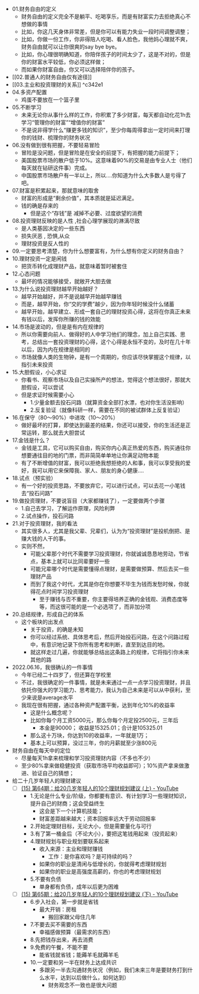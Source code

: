 - 01.财务自由的定义
	- 财务自由的定义完全不是躺平、吃喝享乐，而是有财富实力去拒绝真心不想做的事情
	- 比如，你这几天身体非常差，但是你可以有能力失业一段时间调整调整；
	- 比如，你做一份工作，你非得陪人吃喝、看人脸色，我他妈心理就不爽，财务自由就可以让你很爽的say bye bye。
	- 比如，你心理很明确知道，你陪伴孩子的时间太少了，这是不对的，但是你的财富水平较低，你必须这样做；
	- 而如果你财富自由，你又可以选择陪伴你的孩子。
- [[02.普通人的财务自由仅有途径]]
- [[03.主业和投资理财的关系]] ^c342e1
- 04.多资产配置 
	- 鸡蛋不要放在一个篮子里
- 05.不断学习
	- 未来无论你从事什么样的工作，你积累了多少财富，每天都自动化花1h去学习“管理你的财富”“增值你的财富”
	- 不是说非得学什么“赚更多钱的知识”，至少你每周得拿出一定时间来打理你的钱财、梳理你的财务状况
- 06.没有做到很有把握，不要轻易冒险
	- 冒险是没问题，但是冒险是在安全的前提下，有把握的能力前提下；
	- 美国股票市场的散户低于10%。这意味着90%的交易是由专业人士（他们每天就在钻研这件事）完成。
	- 中国股票市场散户有一半以上，所以....你知道为什么大多数人是亏得了吧。
- 07.财富是积累起来，那就意味的取舍
	- 财富的形成是“剩余价值”，其本质就是延迟满足。
	- 钱的确是存来的
		- 但是这个“存钱”是 减掉不必要、过度欲望的消费
- 08.投资理财反映的是人性 ,社会心理学展现的淋漓尽致
	- 是人类基因决定的一些东西 
	- 损失厌恶 , 恐惧,从众
	- 理财投资是反人性的
- 09.一定要思考清楚，你为什么想要富有，为什么想有你定义的财务自由？ 
- 10.理财投资一定是闲钱 
	- 把货币转化成理财产品，就意味着暂时被套住
- 12.心态问题
	- 最坏的情况能够接受，就敞开大胆去做
- 13.为什么说投资理财越早开始越好？
	- 越早开始越好，并不是说越早开始越早赚钱 
	- 而是，越早开始，你“交的学费”越少，因为你年轻时候没什么储蓄
	- 越早开始，越早建立、形成一套自己的理财投资心得，这将在你真正未来有钱以后，发挥你所赚的钱的效能
- 14.市场是波动的，但是是有内在规律的 
	- 所以你需要向前人、做得好的人中学习他们的理念，加上自己实践、思考，总结出一套投资理财的心得，这个心得是永恒不变的，及时在几十年以后，因为内在规律是相同的
	- 市场就像人类的生物钟，是有一个周期的，你应该尽快掌握这个规律，以指引未来投资
- 15.大胆假设，小心求证 
	- 你看书、观察市场以及自己实操所产的想法，觉得这个想法很好，那就大胆假设，可以尝试
	- 但是求证时候需要小心
		- 1.少量金额去投石问路（就算资金全部打水漂，也对你生活没影响）  
		- 2.反复验证（就像科研一样，需要在不同的被试群体上反复验证）
- 16.在保守（80～90%）中进攻（10～20%）
	- 做好最坏的打算，即使达到最差的结果，你还可以接受，你的生活还是正常运转，那么就去大胆尝试
- 17.金钱是什么？
	- 金钱是工具，它可以购买自由，购买你内心真正热爱的东西，购买通往你想要通往目的地的门票，而非简简单单地让你满足动物本能 
	- 有了不断增值的财富，我可以拒绝我想拒绝的人和事，我可以享受我的爱好，我可以用它来保障我、家人、朋友的身心健康....
- 18.试点（预实验） 
	- 有一个好的投资思路，不要放弃它，可以进行试点，可以去花一小笔钱去“投石问路”
- 19.做投资理财，不要说盲目（大家都赚钱了），一定要做两个步骤
	- 1.自己去学习，了解运作原理，风险利弊
	- 2.试点操作，投石问路
- 21.对于投资理财，我的看法
	- 其实很多人，尤其是我父辈、兄辈们，认为为“投资理财”是投机倒把、是赚大钱的人干的事。
	- 实则不然，
		- 可能父辈那个时代不需要学习投资理财，你就诚诚恳恳地劳动，节省点，基本上就可以比同辈要好一些
		- 可能兄辈哪个时代是需要懂得点理财，是需要做预算、然后去买一些理财产品
		- 而到了我这个时代，尤其是你在你想要不毕生为钱而发愁时候，你就得花点时间学习投资理财
			- 至于赚钱与否不重要，你主要得培养正确的金钱观、消费态度等等，而这很可能的是一个必选项了，而非加分项
- 20.总结规律，形成自己的体系
	- 这个板块的出发点
		- 关于投资，的确是未知
		- 你可以经过系统、具体思考后，然后开始投石问路，在这个问路过程中，有意识地记录下你所有思考和判断，直至到达目的地。
		- 就这样走过几遍，你就能够总结出这条路上的规律，它将指引你未来其他的路
- 2022.06.16，我很确认的一件事情
	- 今年已经二十四岁了，但还算在学校里
	- 不过，我很确定的一件事情，就是未来通过一点一点学习投资理财，并且依托你强大的学习能力、思考能力，我认为自己未来是可以从中获利，至少来说是average水平
	- 我现在很有把握，通过各种资产配置平衡，达到年化10%的收益率
		- 这是什么概念呢？
		- 比如你每个月工资5000元，那么你每个月定投2500元，三年后
			- 本金是90000； 收益是15325.01；合计是105325.01
		- 那么这十万块，你达到10的收益率，一年就是1万；
		- 基本上可以预算，没过三年，你的月薪就至少涨800元
- 财务自由在每天中的定位
	- 尽量每天1h拿来梳理和学习投资理财内容（不多也不少）
	- 至少80%拿来做稳健投资（获取市场平均收益即可）；10%资产拿来做激进、验证自己的猜想；
- 给二十几岁年轻人的理财建议
	- [ ] [(15) 第64期：给20几岁年轻人的10个理财规划建议 (上) - YouTube](https://www.youtube.com/watch?v=4_CIelMmzGM)
		- 1.无论是什么专业/阶级，你都要有意识、有计划学习一些理财知识，提升自己的财商；这会受益终生
			- 这会是下一个计算机技能；
			- 财富差距越来越大；资本回报率远大于劳动回报率
		- 2.开始定理财目标，无论大小，但是需要量化与可行
		- 3.有了第一桶金后（不论大小），要把这笔钱用起来（投资起来）
		- 4.理财规划与职业规划要联系起来
			- 收入来源：主业和理财赚钱
				- 工作：是你喜欢吗？是可持续的吗？
			- 如果你的职业是清闲与低增长的，你就得考虑理财规划
			- 如果你的职业是高强度高薪的，你也的考虑理财规划
		- 5.不要有负债
			- 单身都有负债，成年以后更为困难
	- [ ] [(15) 第65期：给20几岁年轻人的10个理财规划建议 (下) - YouTube](https://www.youtube.com/watch?v=Ob8LQnwxSLQ)
		- 6.步入社会，第一步就是省钱
			- 最大开销：房租
				- 搬回家跟父母住几年
		- 7.不要去买不需要的东西
			- 幸福感做预算（最需求的东西）
		- 8.先把钱存出来，再去消费
		- 9.免费的午餐，不能不要
			- 能省钱就省钱；能薅羊毛就薅羊毛
		- 10.一定要和另一半在财务上达成共识
			- 多跟另一半去沟通财务状况（例如，我们未来三年是要财务打到什么水平，达到以后做什么，如何达到）
				- 财务观念不一致也是很大问题